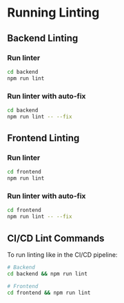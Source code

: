 # Running Linting

## Backend Linting

### Run linter
```bash
cd backend
npm run lint
```

### Run linter with auto-fix
```bash
cd backend
npm run lint -- --fix
```

## Frontend Linting

### Run linter
```bash
cd frontend
npm run lint
```

### Run linter with auto-fix
```bash
cd frontend
npm run lint -- --fix
```

## CI/CD Lint Commands

To run linting like in the CI/CD pipeline:
```bash
# Backend
cd backend && npm run lint

# Frontend
cd frontend && npm run lint
```